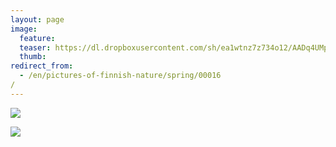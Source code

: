 ```yaml
---
layout: page
image:
  feature:
  teaser: https://dl.dropboxusercontent.com/sh/ea1wtnz7z734o12/AADq4UMpe4SVf24uhDpPPuzKa/luontokuvat/kev%C3%A4t/20140414_191805-245px.jpg
  thumb:
redirect_from:
  - /en/pictures-of-finnish-nature/spring/00016/
---
```


[![](https://dl.dropboxusercontent.com/sh/ea1wtnz7z734o12/AACKtT1B2-K-d917kWuqBFsHa/luontokuvat/kev%C3%A4t/20140414_190210-800px.jpg)](https://dl.dropboxusercontent.com/sh/ea1wtnz7z734o12/AACVC74qCZUuCkk9bq-8Hkvka/luontokuvat/kev%C3%A4t/20140414_190210.jpg)

[![](https://dl.dropboxusercontent.com/sh/ea1wtnz7z734o12/AAAlYcXMacySToVdXNVuh1FXa/luontokuvat/kev%C3%A4t/20140414_191805-800px.jpg)](https://dl.dropboxusercontent.com/sh/ea1wtnz7z734o12/AAA8ZeX3uQ3hhmhqDAhAQw2Na/luontokuvat/kev%C3%A4t/20140414_191805.jpg)

